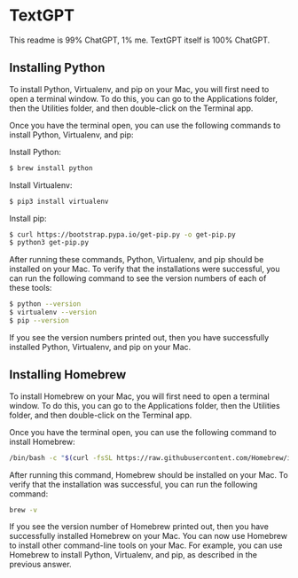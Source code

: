 # TextGPT

This readme is 99% ChatGPT, 1% me.
TextGPT itself is 100% ChatGPT.

## Installing Python

To install Python, Virtualenv, and pip on your Mac, you will first need to open a terminal window. To do this, you can go to the Applications folder, then the Utilities folder, and then double-click on the Terminal app.

Once you have the terminal open, you can use the following commands to install Python, Virtualenv, and pip:

Install Python:

```bash
$ brew install python
```

Install Virtualenv:

```bash
$ pip3 install virtualenv
```

Install pip:

```bash
$ curl https://bootstrap.pypa.io/get-pip.py -o get-pip.py
$ python3 get-pip.py
```

After running these commands, Python, Virtualenv, and pip should be installed on your Mac. To verify that the installations were successful, you can run the following command to see the version numbers of each of these tools:

```bash
$ python --version
$ virtualenv --version
$ pip --version
```

If you see the version numbers printed out, then you have successfully installed Python, Virtualenv, and pip on your Mac.

## Installing Homebrew

To install Homebrew on your Mac, you will first need to open a terminal window. To do this, you can go to the Applications folder, then the Utilities folder, and then double-click on the Terminal app.

Once you have the terminal open, you can use the following command to install Homebrew:

```bash
/bin/bash -c "$(curl -fsSL https://raw.githubusercontent.com/Homebrew/install/HEAD/install.sh)""
```

After running this command, Homebrew should be installed on your Mac. To verify that the installation was successful, you can run the following command:

```bash
brew -v
```

If you see the version number of Homebrew printed out, then you have successfully installed Homebrew on your Mac. You can now use Homebrew to install other command-line tools on your Mac. For example, you can use Homebrew to install Python, Virtualenv, and pip, as described in the previous answer.